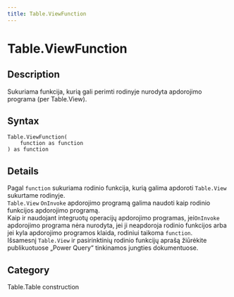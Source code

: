 ```yaml
---
title: Table.ViewFunction
---
```


# Table.ViewFunction


## Description

Sukuriama funkcija, kurią gali perimti rodinyje nurodyta apdorojimo programa (per Table.View).


## Syntax

```powerquery
Table.ViewFunction(
    function as function
) as function
```


## Details

Pagal <code>function</code> sukuriama rodinio funkcija, kurią galima apdoroti <code>Table.View</code> sukurtame rodinyje.<br /><code>Table.View</code> <code>OnInvoke</code> apdorojimo programą galima naudoti kaip rodinio funkcijos apdorojimo programą.<br />Kaip ir naudojant integruotų operacijų apdorojimo programas, jei<code>OnInvoke</code> apdorojimo programa nėra nurodyta, jei ji neapdoroja rodinio funkcijos arba jei kyla apdorojimo programos klaida, rodiniui taikoma <code>function</code>.<br />Išsamesnį <code>Table.View</code> ir pasirinktinių rodinio funkcijų aprašą žiūrėkite publikuotuose „Power Query“ tinkinamos jungties dokumentuose.<br />



## Category
Table.Table construction
